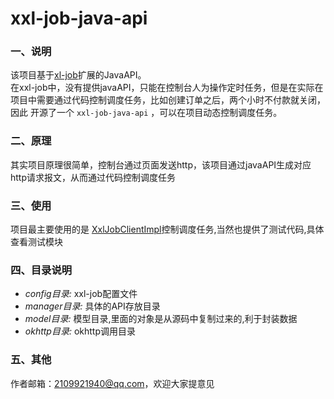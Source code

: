 # xxl-job-java-api

### 一、说明
该项目基于[xl-job](https://github.com/xuxueli/xxl-job)扩展的JavaAPI。<br>
在xxl-job中，没有提供javaAPI，只能在控制台人为操作定时任务，但是在实际在项目中需要通过代码控制调度任务，比如创建订单之后，两个小时不付款就关闭，
因此 开源了一个 `xxl-job-java-api` ，可以在项目动态控制调度任务。

### 二、原理
其实项目原理很简单，控制台通过页面发送http，该项目通过javaAPI生成对应http请求报文，从而通过代码控制调度任务

### 三、使用
项目最主要使用的是 [XxlJobClientImpl](./src/main/java/com/fj/api/manager/XxlJobClientImpl.java)控制调度任务,当然也提供了测试代码,具体查看测试模块<br>

### 四、目录说明
* *config目录:* xxl-job配置文件
* *manager目录:* 具体的API存放目录
* *model目录:* 模型目录,里面的对象是从源码中复制过来的,利于封装数据
* *okhttp目录:* okhttp调用目录

### 五、其他
作者邮箱：2109921940@qq.com，欢迎大家提意见
